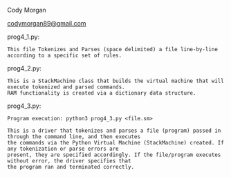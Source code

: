 Cody Morgan

codymorgan89@gmail.com


prog4_1.py:

    This file Tokenizes and Parses (space delimited) a file line-by-line according to a specific set of rules.

prog4_2.py:

    This is a StackMachine class that builds the virtual machine that will execute tokenized and parsed commands.
    RAM functionality is created via a dictionary data structure.

prog4_3.py:

    Program execution: python3 prog4_3.py <file.sm>

    This is a driver that tokenizes and parses a file (program) passed in through the command line, and then executes
    the commands via the Python Virtual Machine (StackMachine) created. If any tokenization or parse errors are
    present, they are specified accordingly. If the file/program executes without error, the driver specifies that
    the program ran and terminated correctly.
